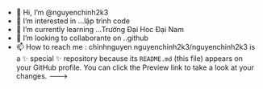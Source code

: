 - 👋 Hi, I’m @nguyenchinh2k3
- 👀 I’m interested in ...lập trình code 
- 🌱 I’m currently learning ...Trường Đại Hoc Đại Nam
- 💞️ I’m looking to collaborante on ..github
- 📫 How to reach me : chinhnguyen
nguyenchinh2k3/nguyenchinh2k3 is a ✨ special ✨ repository because its `README.md` (this file) appears on your GitHub profile.
You can click the Preview link to take a look at your changes.
--->
